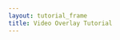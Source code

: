 ```yaml
---
layout: tutorial_frame
title: Video Overlay Tutorial
---
```

<script>
	var map = L.map('map');

	var tiles = L.tileLayer('https://api.mapbox.com/styles/v1/{id}/tiles/{z}/{x}/{y}?access_token=pk.eyJ1IjoibWFwYm94IiwiYSI6ImNpejY4NXVycTA2emYycXBndHRqcmZ3N3gifQ.rJcFIG214AriISLbB6B5aw', {
		maxZoom: 18,
		attribution: 'Map data &copy; <a href="https://www.openstreetmap.org/copyright">OpenStreetMap</a> contributors, ' +
			'Imagery © <a href="https://www.mapbox.com/">Mapbox</a>',
		id: 'mapbox/satellite-v9',
		tileSize: 512,
		zoomOffset: -1
	}).addTo(map);

	var videoUrls = [
		'https://www.mapbox.com/bites/00188/patricia_nasa.webm',
		'https://www.mapbox.com/bites/00188/patricia_nasa.mp4'
	];
    var errorOverlayUrl = 'https://cdn-icons-png.flaticon.com/512/110/110686.png';
    var altText = 'Video of Hurricane Patricia from Satellite. Source: NASA';
    var bounds = L.latLngBounds([[ 32, -130], [ 13, -100]]);

	map.fitBounds(bounds);

    var videoOverlay = L.videoOverlay( videoUrls, bounds, {
        opacity: 0.8,
        errorOverlayUrl: errorOverlayUrl,
        alt: altText,
        interactive: true,
        autoplay: true,
        muted: true,
        playsInline: true
    }).addTo(map);

</script>
